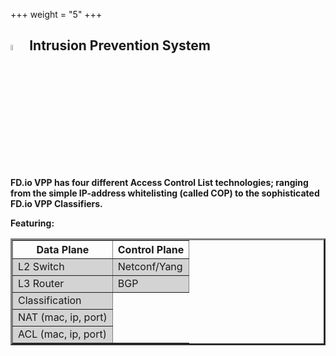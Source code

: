 +++
weight = "5"
+++

## <img src="/img/intrusionpreventionsystem.png" width=5% >  Intrusion Prevention System

**FD.io VPP has four different Access Control List technologies; ranging from the simple IP-address whitelisting (called COP) to the sophisticated FD.io VPP Classifiers.**

**Featuring:**
<table border = "3" width = "30%"> 
    <thead>
      <tr>
      <th>Data Plane</th>
      <th>Control Plane </th>
      </tr>
    </thead>
    <tbody bgcolor = "lightgray">
      <tr><td> L2 Switch</td><td>Netconf/Yang</td></tr>
      <tr><td> L3 Router</td><td>BGP</td></tr>
      <tr><td> Classification</td></tr>
      <tr><td> NAT (mac, ip, port)</td></tr>
      <tr><td> ACL (mac, ip, port)</td></tr>
    </tbody>
</table>
